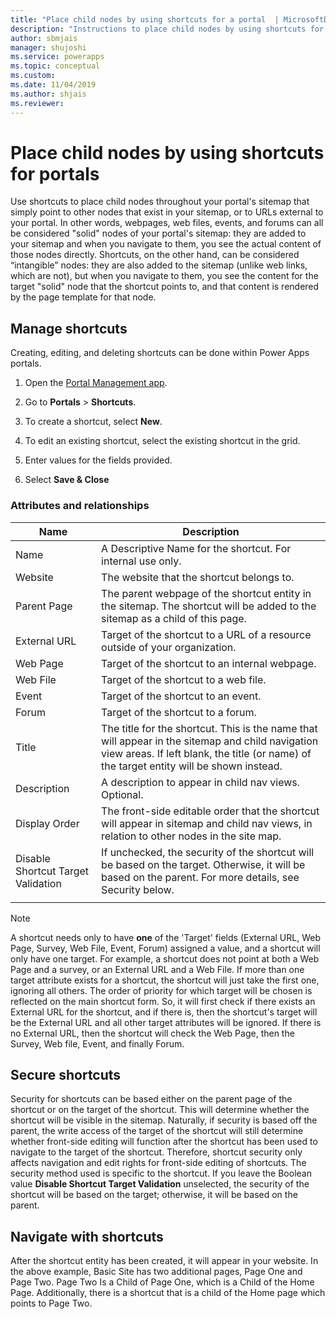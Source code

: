 ```yaml
---
title: "Place child nodes by using shortcuts for a portal  | MicrosoftDocs"
description: "Instructions to place child nodes by using shortcuts for portals."
author: sbmjais
manager: shujoshi
ms.service: powerapps
ms.topic: conceptual
ms.custom: 
ms.date: 11/04/2019
ms.author: shjais
ms.reviewer:
---
```


# Place child nodes by using shortcuts for portals
Use shortcuts to place child nodes throughout your portal's sitemap that simply point to other nodes that exist in your sitemap, or to URLs external to your portal. In other words, webpages, web files, events, and forums can all be considered "solid" nodes of your portal's sitemap: they are added to your sitemap and when you navigate to them, you see the actual content of those nodes directly. Shortcuts, on the other hand, can be considered “intangible” nodes: they are also added to the sitemap (unlike web links, which are not), but when you navigate to them, you see the content for the target "solid" node that the shortcut points to, and that content is rendered by the page template for that node.

## Manage shortcuts

Creating, editing, and deleting shortcuts can be done within Power Apps portals.

1. Open the [Portal Management app](configure-portal.md).

2. Go to **Portals** &gt; **Shortcuts**. 

3. To create a shortcut, select **New**. 

4. To edit an existing shortcut, select the existing shortcut in the grid. 

5. Enter values for the fields provided. 

6. Select **Save & Close**

### Attributes and relationships

| Name                               | Description                                                                                                                                                                                  |
|------------------------------------|----------------------------------------------------------------------------------------------------------------------------------------------------------------------------------------------|
| Name                               | A Descriptive Name for the shortcut. For internal use only.                                                                                                                                  |
| Website                            | The website that the shortcut belongs to.                                                                                                                                                    |
| Parent Page                        | The parent webpage of the shortcut entity in the sitemap. The shortcut will be added to the sitemap as a child of this page.                                                                 |
| External URL                       | Target of the shortcut to a URL of a resource outside of your organization.                                                                                                                  |
| Web Page                           | Target of the shortcut to an internal webpage.                                                                                                                                               |
| Web File                           | Target of the shortcut to a web file.                                                                                                                                                        |
| Event                              | Target of the shortcut to an event.                                                                                                                                                          |
| Forum                              | Target of the shortcut to a forum.                                                                                                                                                           |
| Title                              | The title for the shortcut. This is the name that will appear in the sitemap and child navigation view areas. If left blank, the title (or name) of the target entity will be shown instead. |
| Description                        | A description to appear in child nav views. Optional.                                                                                                                                        |
| Display Order                      | The front-side editable order that the shortcut will appear in sitemap and child nav views, in relation to other nodes in the site map.                                                      |
| Disable Shortcut Target Validation | If unchecked, the security of the shortcut will be based on the target. Otherwise, it will be based on the parent. For more details, see Security below.                                   |
||

> [!Note]
> A shortcut needs only to have **one** of the 'Target' fields (External URL, Web Page, Survey, Web File, Event, Forum) assigned a value, and a shortcut will only have one target. For example, a shortcut does not point at both a Web Page and a survey, or an External URL and a Web File. If more than one target attribute exists for a shortcut, the shortcut will just take the first one, ignoring all others. The order of priority for which target will be chosen is reflected on the main shortcut form. So, it will first check if there exists an External URL for the shortcut, and if there is, then the shortcut's target will be the External URL and all other target attributes will be ignored. If there is no External URL, then the shortcut will check the Web Page, then the Survey, Web file, Event, and finally Forum. 

## Secure shortcuts

Security for shortcuts can be based either on the parent page of the shortcut or on the target of the shortcut. This will determine whether the shortcut will be visible in the sitemap. Naturally, if security is based off the parent, the write access of the target of the shortcut will still determine whether front-side editing will function after the shortcut has been used to navigate to the target of the shortcut. Therefore, shortcut security only affects navigation and edit rights for front-side editing of shortcuts. The security method used is specific to the shortcut. If you leave the Boolean value **Disable Shortcut Target Validation** unselected, the security of the shortcut will be based on the target; otherwise, it will be based on the parent.

## Navigate with shortcuts

After the shortcut entity has been created, it will appear in your website. In the above example, Basic Site has two additional pages, Page One and Page Two. Page Two Is a Child of Page One, which is a Child of the Home Page. Additionally, there is a shortcut that is a child of the Home page which points to Page Two. 
